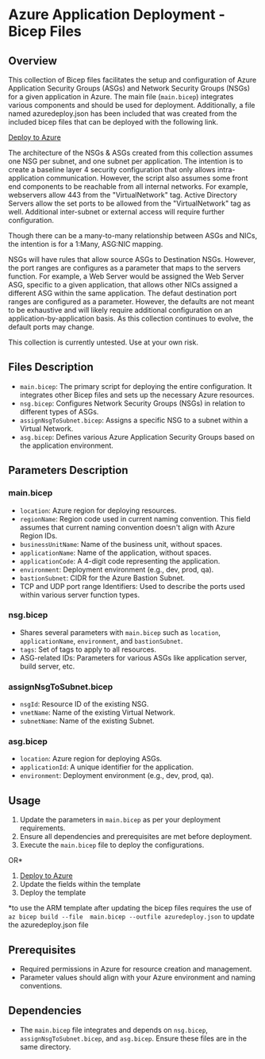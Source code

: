 
# Azure Application Deployment - Bicep Files

## Overview
This collection of Bicep files facilitates the setup and configuration of Azure Application Security Groups (ASGs) and Network Security Groups (NSGs) for a given application in Azure. The main file (`main.bicep`) integrates various components and should be used for deployment.  Additionally, a file named azuredeploy.json has been included that was created from the included bicep files that can be deployed with the following link.  

[Deploy to Azure](https://portal.azure.com/#create/Microsoft.Template/uri/https%3A%2F%2Fgithub.com%2Flivingmentor%2FAzureNSG-ASGBicep%2Fazuredeploy.json)

The architecture of the NSGs & ASGs created from this collection assumes one NSG per subnet, and one subnet per application.  The intention is to create a baseline layer 4 security configuration that only allows intra-application communication.  However, the script also assumes some front end components to be reachable from all internal networks.  For example, webservers allow 443 from the "VirtualNetwork" tag. Active Directory Servers allow the set ports to be allowed from  the "VirtualNetwork" tag as well.  Additional inter-subnet or external access will require further configuration.  

Though there can be a many-to-many relationship between ASGs and NICs, the intention is for a 1:Many, ASG:NIC mapping. 

NSGs will have rules that allow source ASGs to Destination NSGs.  However, the port ranges are configures as a parameter that maps to the servers function.  For example, a Web Server would be assigned the Web Server ASG, specific to a given application, that allows other NICs assigned a different ASG within the same application.  The defaut destination port ranges are configured as a parameter.  However, the defaults are not meant to be exhaustive and will likely require additional configuration on an application-by-application basis.  As this collection continues to evolve, the default ports may change.

This collection is currently untested.  Use at your own risk.

## Files Description
- `main.bicep`: The primary script for deploying the entire configuration. It integrates other Bicep files and sets up the necessary Azure resources.
- `nsg.bicep`: Configures Network Security Groups (NSGs) in relation to different types of ASGs.
- `assignNsgToSubnet.bicep`: Assigns a specific NSG to a subnet within a Virtual Network.
- `asg.bicep`: Defines various Azure Application Security Groups based on the application environment.

## Parameters Description
### main.bicep
- `location`: Azure region for deploying resources.
- `regionName`: Region code used in current naming convention.  This field assumes that current naming convention doesn't align with Azure Region IDs.
- `businessUnitName`: Name of the business unit, without spaces.
- `applicationName`: Name of the application, without spaces.
- `applicationCode`: A 4-digit code representing the application.
- `environment`: Deployment environment (e.g., dev, prod, qa).
- `bastionSubnet`: CIDR for the Azure Bastion Subnet.
- TCP and UDP port range Identifiers: Used to describe the ports used within various server function types.

### nsg.bicep
- Shares several parameters with `main.bicep` such as `location`, `applicationName`, `environment`, and `bastionSubnet`.
- `tags`: Set of tags to apply to all resources.
- ASG-related IDs: Parameters for various ASGs like application server, build server, etc.

### assignNsgToSubnet.bicep
- `nsgId`: Resource ID of the existing NSG.
- `vnetName`: Name of the existing Virtual Network.
- `subnetName`: Name of the existing Subnet.

### asg.bicep
- `location`: Azure region for deploying ASGs.
- `applicationId`: A unique identifier for the application.
- `environment`: Deployment environment (e.g., dev, prod, qa).

## Usage
1. Update the parameters in `main.bicep` as per your deployment requirements.
2. Ensure all dependencies and prerequisites are met before deployment.
3. Execute the `main.bicep` file to deploy the configurations.

OR*

1. [Deploy to Azure](https://portal.azure.com/#create/Microsoft.Template/uri/https%3A%2F%2Fgithub.com%2Flivingmentor%2FAzureNSG-ASGBicep%2Fazuredeploy.json)
2. Update the fields within the template
3. Deploy the template

*to use the ARM template after updating the bicep files requires the use of 
```az bicep build --file  main.bicep --outfile azuredeploy.json```
to update the azuredeploy.json file

## Prerequisites
- Required permissions in Azure for resource creation and management.
- Parameter values should align with your Azure environment and naming conventions.

## Dependencies
- The `main.bicep` file integrates and depends on `nsg.bicep`, `assignNsgToSubnet.bicep`, and `asg.bicep`. Ensure these files are in the same directory.
